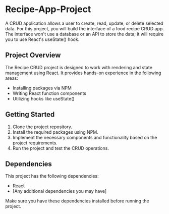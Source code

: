 # Recipe-App-Project


A CRUD application allows a user to create, read, update, or delete selected data. For this project, you will build the interface of a food recipe CRUD app. The interface won't use a database or an API to store the data; it will require you to use React's useState() hook.

## Project Overview

The Recipe CRUD project is designed to work with rendering and state management using React. It provides hands-on experience in the following areas:

- Installing packages via NPM
- Writing React function components
- Utilizing hooks like useState()

## Getting Started

1. Clone the project repository.
2. Install the required packages using NPM.
3. Implement the necessary components and functionality based on the project requirements.
4. Run the project and test the CRUD operations.

## Dependencies

This project has the following dependencies:

- React
- [Any additional dependencies you may have]

Make sure you have these dependencies installed before running the project.



